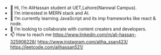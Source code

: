 - 👋 Hi, I’m AliHassan student at UET,Lahore(Narowal Campus).
- 👀 I’m interested in MERN stack and AI.
- 🌱 I’m currently learning JavaScript and its imp frameworks like react & node.
- 💞️ I’m looking to collaborate with content creaters and developers.
- 📫 How to reach me https://www.linkedin.com/in/ali-hassan-325906228/ https://www.instagram.com/aliha_ssan423/ https://leetcode.com/alihassan521/

<!---
AliHassan521/AliHassan521 is a ✨ special ✨ repository because its `README.md` (this file) appears on your GitHub profile.
You can click the Preview link to take a look at your changes.
--->
